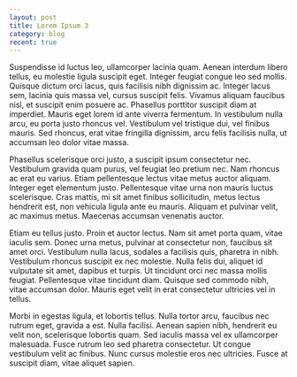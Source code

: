 ```yaml
---
layout: post
title: Lorem Ipsum 3
category: blog
recent: true
---
```


Suspendisse id luctus leo, ullamcorper lacinia quam. Aenean interdum libero tellus, eu molestie ligula suscipit eget. Integer feugiat congue leo sed mollis. Quisque dictum orci lacus, quis facilisis nibh dignissim ac. Integer lacus sem, lacinia quis massa vel, cursus suscipit felis. Vivamus aliquam faucibus nisl, et suscipit enim posuere ac. Phasellus porttitor suscipit diam at imperdiet. Mauris eget lorem id ante viverra fermentum. In vestibulum nulla arcu, eu porta justo rhoncus vel. Vestibulum vel tristique dui, vel finibus mauris. Sed rhoncus, erat vitae fringilla dignissim, arcu felis facilisis nulla, ut accumsan leo dolor vitae massa.

Phasellus scelerisque orci justo, a suscipit ipsum consectetur nec. Vestibulum gravida quam purus, vel feugiat leo pretium nec. Nam rhoncus ac erat eu varius. Etiam pellentesque lectus vitae metus auctor aliquam. Integer eget elementum justo. Pellentesque vitae urna non mauris luctus scelerisque. Cras mattis, mi sit amet finibus sollicitudin, metus lectus hendrerit est, non vehicula ligula ante eu mauris. Aliquam et pulvinar velit, ac maximus metus. Maecenas accumsan venenatis auctor.

Etiam eu tellus justo. Proin et auctor lectus. Nam sit amet porta quam, vitae iaculis sem. Donec urna metus, pulvinar at consectetur non, faucibus sit amet orci. Vestibulum nulla lacus, sodales a facilisis quis, pharetra in nibh. Vestibulum rhoncus suscipit ex nec molestie. Nulla felis dui, aliquet id vulputate sit amet, dapibus et turpis. Ut tincidunt orci nec massa mollis feugiat. Pellentesque vitae tincidunt diam. Quisque sed commodo nibh, vitae accumsan dolor. Mauris eget velit in erat consectetur ultricies vel in tellus.

Morbi in egestas ligula, et lobortis tellus. Nulla tortor arcu, faucibus nec rutrum eget, gravida a est. Nulla facilisi. Aenean sapien nibh, hendrerit eu velit non, scelerisque lobortis quam. Sed iaculis massa vel ex ullamcorper malesuada. Fusce rutrum leo sed pharetra consectetur. Ut congue vestibulum velit ac finibus. Nunc cursus molestie eros nec ultricies. Fusce at suscipit diam, vitae aliquet sapien.
